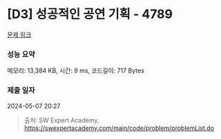 # [D3] 성공적인 공연 기획 - 4789 

[문제 링크](https://swexpertacademy.com/main/code/problem/problemDetail.do?contestProbId=AWS2dSgKA8MDFAVT) 

### 성능 요약

메모리: 13,384 KB, 시간: 9 ms, 코드길이: 717 Bytes

### 제출 일자

2024-05-07 20:27



> 출처: SW Expert Academy, https://swexpertacademy.com/main/code/problem/problemList.do